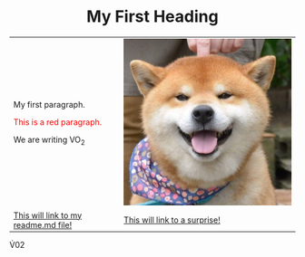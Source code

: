 <html>
<body>

<h1><center>My First Heading</center></h1>

<body>
<table>
  <tr>
    <td><p>My first paragraph.</p>
    <p style="color:red;">This is a red paragraph.</p>
    <p>We are writing VO<sub>2</sub></p></td>
    <td><img src="R.jpg"></td>
  </tr>
  
  <tr>
    <td><a href="/KNES381/readme.md">This will link to my readme.md file!</a></td>
    <td><a href="KNES381/indexfolder/surprise.jpg">This will link to a surprise!</a></td>
  </tr>
</table>

</body>

V&#x0307;02
